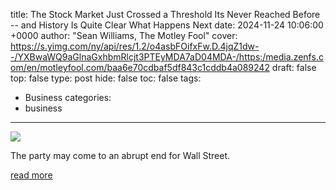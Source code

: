 title: The Stock Market Just Crossed a Threshold Its Never Reached Before -- and History Is Quite Clear What Happens Next
date: 2024-11-24 10:06:00 +0000
author: "Sean Williams, The Motley Fool"
cover: https://s.yimg.com/ny/api/res/1.2/o4asbFOifxFw.D.4jqZ1dw--/YXBwaWQ9aGlnaGxhbmRlcjt3PTEyMDA7aD04MDA-/https:/media.zenfs.com/en/motleyfool.com/baa6e70cdbaf5df843c1cddb4a089242
draft: false
top: false
type: post
hide: false
toc: false
tags:
  - Business
categories:
  - business
---

![](https://s.yimg.com/ny/api/res/1.2/o4asbFOifxFw.D.4jqZ1dw--/YXBwaWQ9aGlnaGxhbmRlcjt3PTEyMDA7aD04MDA-/https:/media.zenfs.com/en/motleyfool.com/baa6e70cdbaf5df843c1cddb4a089242)

The party may come to an abrupt end for Wall Street.

[read more](https://www.fool.com/investing/2024/11/24/stock-market-crossed-threshold-history-what-next/?source=eptyholnk0000202&utm_source=yahoo-host-full&utm_medium=feed&utm_campaign=article&referring_guid=0640d1a7-7763-40da-b3b1-467cc5a5c418)
